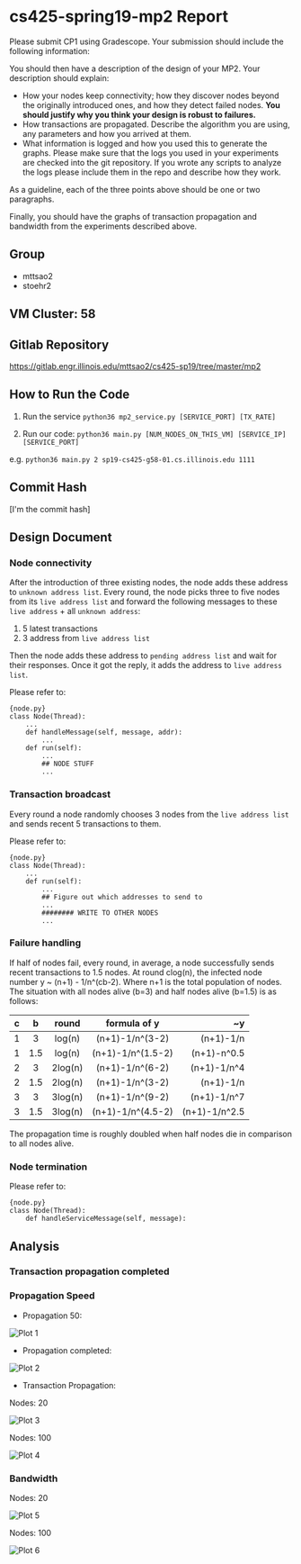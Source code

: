 # cs425-spring19-mp2 Report

Please submit CP1 using Gradescope. Your submission should include the following information:

You should then have a description of the design of your MP2. Your description should explain:

- How your nodes keep connectivity; how they discover nodes beyond the originally introduced ones, and how they detect failed nodes. **You should justify why you think your design is robust to failures.**
- How transactions are propagated. Describe the algorithm you are using, any parameters and how you arrived at them.
- What information is logged and how you used this to generate the graphs. Please make sure that the logs you used in your experiments are checked into the git repository. If you wrote any scripts to analyze the logs please include them in the repo and describe how they work.

As a guideline, each of the three points above should be one or two paragraphs.

Finally, you should have the graphs of transaction propagation and bandwidth from the experiments described above.

## Group

- mttsao2
- stoehr2 

## VM Cluster: 58

## Gitlab Repository

https://gitlab.engr.illinois.edu/mttsao2/cs425-sp19/tree/master/mp2

## How to Run the Code

1. Run the service `python36 mp2_service.py [SERVICE_PORT] [TX_RATE]`

2. Run our code: `python36 main.py [NUM_NODES_ON_THIS_VM] [SERVICE_IP] [SERVICE_PORT]`

e.g. `python36 main.py 2 sp19-cs425-g58-01.cs.illinois.edu 1111`

## Commit Hash

[I'm the commit hash]

## Design Document

### Node connectivity

After the introduction of three existing nodes, the node adds these address to `unknown address list`. Every round, the node picks three to five nodes from its `live address list` and forward the following messages to these `live address` + all `unknown address`: 

1. 5 latest transactions
2. 3 address from `live address list`

Then the node adds these address to `pending address list` and wait for their responses. Once it got the reply, it adds the address to `live address list`.

Please refer to:

```
{node.py}
class Node(Thread):
    ...
    def handleMessage(self, message, addr):
        ...
    def run(self):
        ...
        ## NODE STUFF
        ...
```

### Transaction broadcast

Every round a node randomly chooses 3 nodes from the `live address list` and sends recent 5 transactions to them. 

Please refer to:

```
{node.py}
class Node(Thread):
    ...
    def run(self):
        ...
        ## Figure out which addresses to send to
        ...
        ######## WRITE TO OTHER NODES
        ...
```

### Failure handling

If half of nodes fail, every round, in average, a node successfully sends recent transactions to 1.5 nodes. At round clog(n), the infected node number y ~ (n+1) - 1/n^(cb-2). Where n+1 is the total population of nodes. The situation with all nodes alive (b=3) and half nodes alive (b=1.5) is as follows:

| c   | b    | round  |formula of y      | ~y            |
| --- |:----:|:------:|:----------------:|--------------:|
| 1   | 3    | log(n) |(n+1)-1/n^(3-2)   | (n+1)-1/n     |
| 1   | 1.5  | log(n) |(n+1)-1/n^(1.5-2) | (n+1)-n^0.5   |
| 2   | 3    | 2log(n)|(n+1)-1/n^(6-2)   | (n+1)-1/n^4   |
| 2   | 1.5  | 2log(n)|(n+1)-1/n^(3-2)   | (n+1)-1/n     |
| 3   | 3    | 3log(n)|(n+1)-1/n^(9-2)   | (n+1)-1/n^7   |
| 3   | 1.5  | 3log(n)|(n+1)-1/n^(4.5-2) | (n+1)-1/n^2.5 |

The propagation time is roughly doubled when half nodes die in comparison to all nodes alive.

### Node termination

Please refer to:

```
{node.py}
class Node(Thread):
    def handleServiceMessage(self, message):    
```

## Analysis

### Transaction propagation completed

### Propagation Speed

- Propagation 50:

![Plot 1](img/plot01_hist_propagation_delay_half.png "Plot 1")

- Propagation completed:

![Plot 2](img/plot02_hist_propagation_delay_all.png "Plot 2")

- Transaction Propagation:

Nodes: 20

![Plot 3](img/plot03_line_tx_reached_20.png "Plot 3")

Nodes: 100

![Plot 4](img/plot04_line_tx_reached_100.png "Plot 4")

### Bandwidth

Nodes: 20

![Plot 5](img/plot05_line_bandwidth_20.png "Plot 5")

Nodes: 100

![Plot 6](img/plot06_line_bandwidth_100.png "Plot 6")

